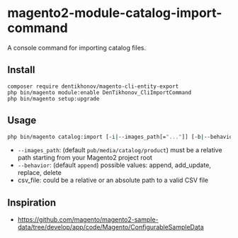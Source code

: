 # magento2-module-catalog-import-command
A console command for importing catalog files.

## Install
```
composer require dentikhonov/magento-cli-entity-export
php bin/magento module:enable DenTikhonov_CliImportCommand 
php bin/magento setup:upgrade
```


## Usage
```bash
php bin/magento catalog:import [-i|--images_path[="..."]] [-b|--behavior[="..."]] [-b|--entity[="..."]] csv_file
```

- `--images_path`: (default `pub/media/catalog/product`) must be a relative path starting from your Magento2 project root
- `--behavior`: (default `append`) possible values: append, add_update, replace, delete
- csv_file: could be a relative or an absolute path to a valid CSV file

## Inspiration
- https://github.com/magento/magento2-sample-data/tree/develop/app/code/Magento/ConfigurableSampleData
